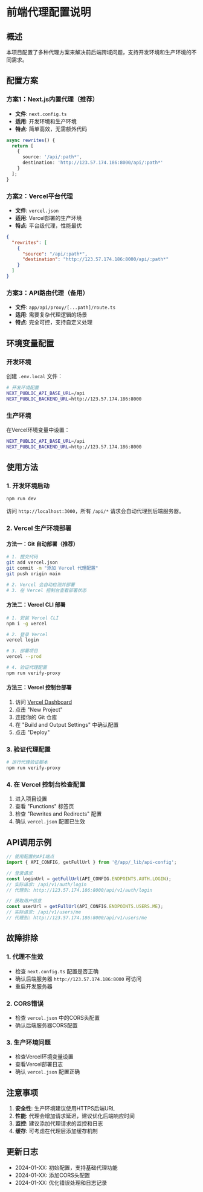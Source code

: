 # 前端代理配置说明

## 概述
本项目配置了多种代理方案来解决前后端跨域问题，支持开发环境和生产环境的不同需求。

## 配置方案

### 方案1：Next.js内置代理（推荐）
- **文件**: `next.config.ts`
- **适用**: 开发环境和生产环境
- **特点**: 简单高效，无需额外代码

```typescript
async rewrites() {
  return [
    {
      source: '/api/:path*',
      destination: 'http://123.57.174.186:8000/api/:path*'
    }
  ];
}
```

### 方案2：Vercel平台代理
- **文件**: `vercel.json`
- **适用**: Vercel部署的生产环境
- **特点**: 平台级代理，性能最优

```json
{
  "rewrites": [
    {
      "source": "/api/:path*",
      "destination": "http://123.57.174.186:8000/api/:path*"
    }
  ]
}
```

### 方案3：API路由代理（备用）
- **文件**: `app/api/proxy/[...path]/route.ts`
- **适用**: 需要复杂代理逻辑的场景
- **特点**: 完全可控，支持自定义处理

## 环境变量配置

### 开发环境
创建 `.env.local` 文件：
```bash
# 开发环境配置
NEXT_PUBLIC_API_BASE_URL=/api
NEXT_PUBLIC_BACKEND_URL=http://123.57.174.186:8000
```

### 生产环境
在Vercel环境变量中设置：
```bash
NEXT_PUBLIC_API_BASE_URL=/api
NEXT_PUBLIC_BACKEND_URL=http://123.57.174.186:8000
```

## 使用方法

### 1. 开发环境启动
```bash
npm run dev
```
访问 `http://localhost:3000`，所有 `/api/*` 请求会自动代理到后端服务器。

### 2. Vercel 生产环境部署

#### 方法一：Git 自动部署（推荐）
```bash
# 1. 提交代码
git add vercel.json
git commit -m "添加 Vercel 代理配置"
git push origin main

# 2. Vercel 会自动检测并部署
# 3. 在 Vercel 控制台查看部署状态
```

#### 方法二：Vercel CLI 部署
```bash
# 1. 安装 Vercel CLI
npm i -g vercel

# 2. 登录 Vercel
vercel login

# 3. 部署项目
vercel --prod

# 4. 验证代理配置
npm run verify-proxy
```

#### 方法三：Vercel 控制台部署
1. 访问 [Vercel Dashboard](https://vercel.com/dashboard)
2. 点击 "New Project"
3. 连接你的 Git 仓库
4. 在 "Build and Output Settings" 中确认配置
5. 点击 "Deploy"

### 3. 验证代理配置
```bash
# 运行代理验证脚本
npm run verify-proxy
```

### 4. 在 Vercel 控制台检查配置
1. 进入项目设置
2. 查看 "Functions" 标签页
3. 检查 "Rewrites and Redirects" 配置
4. 确认 `vercel.json` 配置已生效

## API调用示例

```typescript
// 使用配置的API端点
import { API_CONFIG, getFullUrl } from '@/app/_lib/api-config';

// 登录请求
const loginUrl = getFullUrl(API_CONFIG.ENDPOINTS.AUTH.LOGIN);
// 实际请求: /api/v1/auth/login
// 代理到: http://123.57.174.186:8000/api/v1/auth/login

// 获取用户信息
const userUrl = getFullUrl(API_CONFIG.ENDPOINTS.USERS.ME);
// 实际请求: /api/v1/users/me
// 代理到: http://123.57.174.186:8000/api/v1/users/me
```

## 故障排除

### 1. 代理不生效
- 检查 `next.config.ts` 配置是否正确
- 确认后端服务器 `http://123.57.174.186:8000` 可访问
- 重启开发服务器

### 2. CORS错误
- 检查 `vercel.json` 中的CORS头配置
- 确认后端服务器CORS配置

### 3. 生产环境问题
- 检查Vercel环境变量设置
- 查看Vercel部署日志
- 确认 `vercel.json` 配置正确

## 注意事项

1. **安全性**: 生产环境建议使用HTTPS后端URL
2. **性能**: 代理会增加请求延迟，建议优化后端响应时间
3. **监控**: 建议添加代理请求的监控和日志
4. **缓存**: 可考虑在代理层添加缓存机制

## 更新日志

- 2024-01-XX: 初始配置，支持基础代理功能
- 2024-01-XX: 添加CORS头配置
- 2024-01-XX: 优化错误处理和日志记录

